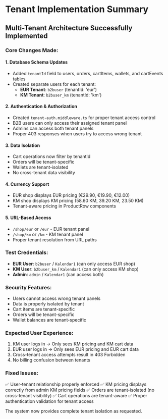 # Tenant Implementation Summary

## Multi-Tenant Architecture Successfully Implemented

### Core Changes Made:

#### 1. Database Schema Updates
- Added `tenantId` field to users, orders, cartItems, wallets, and cartEvents tables
- Created separate users for each tenant:
  - **EUR Tenant**: `b2buser` (tenantId: 'eur')
  - **KM Tenant**: `b2buser_km` (tenantId: 'km')

#### 2. Authentication & Authorization
- Created `tenant-auth.middleware.ts` for proper tenant access control
- B2B users can only access their assigned tenant panel
- Admins can access both tenant panels
- Proper 403 responses when users try to access wrong tenant

#### 3. Data Isolation
- Cart operations now filter by tenantId
- Orders will be tenant-specific
- Wallets are tenant-isolated
- No cross-tenant data visibility

#### 4. Currency Support
- EUR shop displays EUR pricing (€29.90, €19.90, €12.00)
- KM shop displays KM pricing (58.60 KM, 39.20 KM, 23.50 KM)
- Tenant-aware pricing in ProductRow components

#### 5. URL-Based Access
- `/shop/eur` or `/eur` - EUR tenant panel
- `/shop/km` or `/km` - KM tenant panel
- Proper tenant resolution from URL paths

### Test Credentials:
- **EUR User**: `b2buser` / `Kalendar1` (can only access EUR shop)
- **KM User**: `b2buser_km` / `Kalendar1` (can only access KM shop)
- **Admin**: `admin` / `Kalendar1` (can access both)

### Security Features:
- Users cannot access wrong tenant panels
- Data is properly isolated by tenant
- Cart items are tenant-specific
- Orders will be tenant-specific
- Wallet balances are tenant-specific

### Expected User Experience:
1. KM user logs in → Only sees KM pricing and KM cart data
2. EUR user logs in → Only sees EUR pricing and EUR cart data
3. Cross-tenant access attempts result in 403 Forbidden
4. No billing confusion between tenants

### Fixed Issues:
✅ User-tenant relationship properly enforced
✅ KM pricing displays correctly from admin KM pricing fields
✅ Orders are tenant-isolated (no cross-tenant visibility)
✅ Cart operations are tenant-aware
✅ Proper authentication validation for tenant access

The system now provides complete tenant isolation as requested.